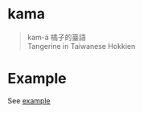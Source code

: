# kama

> kam-á 橘子的臺語  
> Tangerine in Taiwanese Hokkien

# Example
See [example](./example/README.md)
